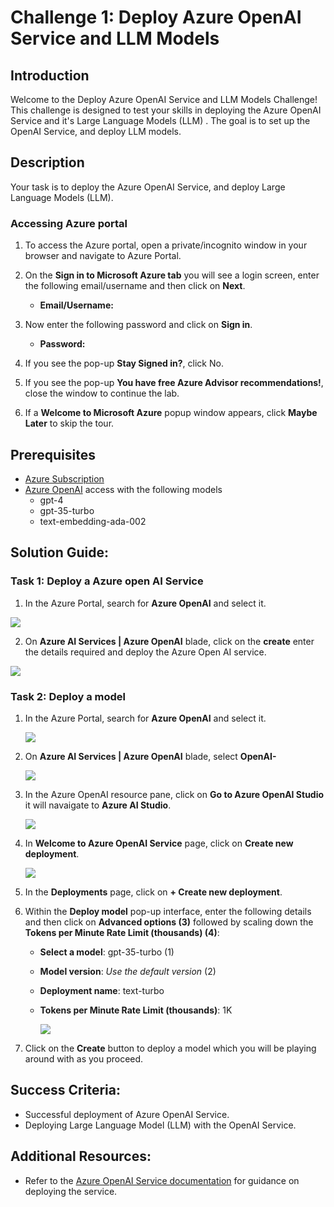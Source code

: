 # Challenge 1: Deploy Azure OpenAI Service and LLM Models

## Introduction

Welcome to the Deploy Azure OpenAI Service and LLM Models Challenge! This challenge is designed to test your skills in deploying the Azure OpenAI Service and it's Large Language Models (LLM) . The goal is to set up the OpenAI Service, and deploy LLM models.

## Description

Your task is to deploy the Azure OpenAI Service, and deploy Large Language Models (LLM).

### Accessing Azure portal

1. To access the Azure portal, open a private/incognito window in your browser and navigate to Azure Portal.

1. On the **Sign in to Microsoft Azure tab** you will see a login screen, enter the following email/username and then click on **Next**.

   - **Email/Username:** <inject key="AzureAdUserEmail"></inject>

1. Now enter the following password and click on **Sign in**.

   - **Password:** <inject key="AzureAdUserPassword"></inject>

1. If you see the pop-up **Stay Signed in?**, click No.

1. If you see the pop-up **You have free Azure Advisor recommendations!**, close the window to continue the lab.

1. If a **Welcome to Microsoft Azure** popup window appears, click **Maybe Later** to skip the tour.

## Prerequisites

- [Azure Subscription](https://azure.microsoft.com/en-us/free/)
- [Azure OpenAI](https://aka.ms/oai/access) access with the following models
  - gpt-4
  - gpt-35-turbo
  - text-embedding-ada-002

## Solution Guide:
### Task 1: Deploy a Azure open AI Service

1. In the Azure Portal, search for **Azure OpenAI** and select it.

  ![](../media/azure-openai-1-new.png)

2. On **Azure AI Services | Azure OpenAI** blade, click on the **create** enter the details required and deploy the Azure Open AI service.

  ![](../media/challenge01.jpg)


### Task 2: Deploy a model

 1. In the Azure Portal, search for **Azure OpenAI** and select it.

     ![](../media/azure-openai-1-new.png)

2. On **Azure AI Services | Azure OpenAI** blade, select **OpenAI-<inject key="Deployment-id" enableCopy="false"></inject>**

    ![](../media/challenge01.01.jpg)

3. In the Azure OpenAI resource pane, click on **Go to Azure OpenAI Studio** it will navaigate to **Azure AI Studio**.

   ![](../media/challenge01.02.jpg)

4. In **Welcome to Azure OpenAI Service** page, click on **Create new deployment**.

   ![](../media/create-deployment.png)

5. In the **Deployments** page, click on **+ Create new deployment**.

6. Within the **Deploy model** pop-up interface, enter the following details and then click on **Advanced options (3)** followed by scaling down the **Tokens per Minute Rate Limit (thousands) (4)**:
    - **Select a model**: gpt-35-turbo (1)
    - **Model version**: *Use the default version* (2)
    - **Deployment name**: text-turbo
    - **Tokens per Minute Rate Limit (thousands)**: 1K
  
         ![](../media/1-3.png)

7. Click on the **Create** button to deploy a model which you will be playing around with as you proceed.


## Success Criteria:

- Successful deployment of Azure OpenAI Service.
- Deploying Large Language Model (LLM) with the OpenAI Service.

## Additional Resources:

- Refer to the [Azure OpenAI Service documentation](https://learn.microsoft.com/en-us/azure/ai-services/openai/) for guidance on deploying the service.

